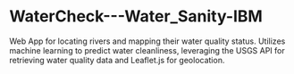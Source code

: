 # WaterCheck---Water_Sanity-IBM
Web App for locating rivers and mapping their water quality status. Utilizes machine learning to predict water cleanliness, leveraging the USGS API for retrieving water quality data and Leaflet.js for geolocation.
